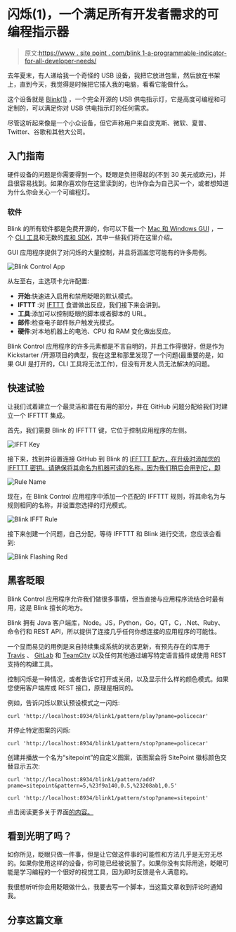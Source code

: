 # 闪烁(1)，一个满足所有开发者需求的可编程指示器

> 原文:[https://www . site point . com/blink 1-a-programmable-indicator-for-all-developer-needs/](https://www.sitepoint.com/blink1-a-programmable-indicator-for-all-developer-needs/)

去年夏末，有人递给我一个奇怪的 USB 设备，我把它放进包里，然后放在书架上，直到今天，我觉得是时候把它插入我的电脑，看看它能做什么。

这个设备就是 [Blink(1)](http://blink1.thingm.com/) ，一个完全开源的 USB 供电指示灯，它是高度可编程和可定制的，可以满足你对 USB 供电指示灯的任何需求。

尽管这听起来像是一个小众设备，但它声称用户来自皮克斯、微软、夏普、Twitter、谷歌和其他大公司。

## 入门指南

硬件设备的问题是你需要得到一个。眨眼是负担得起的(不到 30 美元或欧元)，并且很容易找到。如果你喜欢你在这里读到的，也许你会为自己买一个，或者想知道为什么你会关心一个可编程灯。

### 软件

Blink 的所有软件都是免费开源的，你可以下载一个 [Mac 和 Windows GUI](http://blink1.thingm.com/blink1control/) ，一个 [CLI 工具](https://github.com/todbot/blink1#blink1-tool)和无数的[库和 SDK](http://blink1.thingm.com/libraries/)，其中一些我们将在这里介绍。

GUI 应用程序提供了对闪烁的大量控制，并且将涵盖您可能有的许多用例。

![Blink Control App](../Images/5ddbc0e530cdb423bb73d9646edbbf5e.png)

从左至右，主选项卡允许配置:

*   **开始**:快速进入启用和禁用眨眼的默认模式。
*   **IFTTT** :对 [IFTTT](https://ifttt.com/recipes) 食谱做出反应，我们接下来会讲到。
*   **工具**:添加可以控制眨眼的脚本或者脚本的 URL。
*   **邮件**:检查电子邮件账户触发光模式。
*   **硬件**:对本地机器上的电池、CPU 和 RAM 变化做出反应。

Blink Control 应用程序的许多元素都是不言自明的，并且工作得很好，但是作为 Kickstarter /开源项目的典型，我在这里和那里发现了一个问题(最重要的是，如果 GUI 是打开的，CLI 工具将无法工作)，但没有开发人员无法解决的问题。

## 快速试验

让我们试着建立一个最灵活和潜在有用的部分，并在 GitHub 问题分配给我们时建立一个 IFFTTT 集成。

首先，我们需要 Blink 的 IFFTTT 键，它位于控制应用程序的左侧。

![IFFT Key](../Images/084363da33fa8b187e385ceb79e82113.png)

接下来，找到并设置连接 GitHub 到 Blink 的 [IFFTTT 配方，在升级时添加您的 IFFTTT 密钥。请确保将其命名为机器可读的名称，因为我们稍后会用到它，即](https://ifttt.com/recipes/188585-if-new-issue-assigned-to-you-then-send-blink-event)

![Rule Name](../Images/f323c08a120002e0fc21bdf9b477b587.png)

现在，在 Blink Control 应用程序中添加一个匹配的 IFFTTT 规则，将其命名为与规则相同的名称，并设置您选择的灯光模式。

![Blink IFFT Rule](../Images/1ddeb7716850cdc36a5a40c5fc304d6f.png)

接下来创建一个问题，自己分配，等待 IFFTTT 和 Blink 进行交流，您应该会看到:

![Blink Flashing Red](../Images/b4691270e4cc5fc81e074136e934b8c4.png)

## 黑客眨眼

Blink Control 应用程序允许我们做很多事情，但当直接与应用程序流结合时最有用，这是 Blink 擅长的地方。

Blink 拥有 Java 客户端库，Node。JS，Python，Go，QT，C，.Net、Ruby、命令行和 REST API，所以提供了连接几乎任何你想连接的应用程序的可能性。

一个显而易见的用例是来自持续集成系统的状态更新，有预先存在的库用于 [Travis](https://rubygems.org/gems/travis-blink1) 、 [GitLab](https://www.cloudpipes.com/integrations/gitlab-ci/blink1) 和 [TeamCity](https://github.com/brettswift/buildblink) 以及任何其他通过编写特定语言插件或使用 REST 支持的构建工具。

控制闪烁是一种情况，或者告诉它打开或关闭，以及显示什么样的颜色模式。如果您使用客户端库或 REST 接口，原理是相同的。

例如，告诉闪烁以默认预设模式之一闪烁:

```
curl 'http://localhost:8934/blink1/pattern/play?pname=policecar'
```

并停止特定图案的闪烁:

```
curl 'http://localhost:8934/blink1/pattern/stop?pname=policecar'
```

创建并播放一个名为“sitepoint”的自定义图案，该图案会将 SitePoint 徽标颜色交替显示五次:

```
curl 'http://localhost:8934/blink1/pattern/add?pname=sitepoint&pattern=5,%23f9a140,0.5,%23208ab1,0.5'

curl 'http://localhost:8934/blink1/pattern/stop?pname=sitepoint'
```

点击阅读更多关于界面[的内容。](https://github.com/todbot/blink1/blob/master/docs/app-url-api-examples.md)

## 看到光明了吗？

如你所见，眨眼只做一件事，但是让它做这件事的可能性和方法几乎是无穷无尽的。如果你使用这样的设备，你可能已经被说服了。如果你没有实际用途，眨眼可能是学习编程的一个很好的视觉工具，因为即时反馈是令人满意的。

我很想听听你会用眨眼做什么，我要去写一个脚本，当这篇文章收到评论时通知我。

## 分享这篇文章